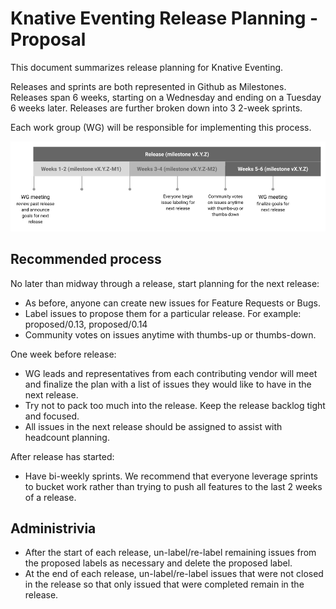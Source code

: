 # Knative Eventing Release Planning - Proposal

This document summarizes release planning for Knative Eventing.

Releases and sprints are both represented in Github as Milestones. Releases span 6 weeks, starting on a Wednesday and ending
on a Tuesday 6 weeks later. Releases are further broken down into 3 2-week sprints.

Each work group (WG) will be responsible for implementing this process.

![release planning overview](images/releaseplanning.png)

## Recommended process

No later than midway through a release, start planning for the next release:
- As before, anyone can create new issues for Feature Requests or Bugs.
- Label issues to propose them for a particular release. For example: proposed/0.13, proposed/0.14
- Community votes on issues anytime with thumbs-up or thumbs-down.

One week before release:
- WG leads and representatives from each contributing vendor will meet and finalize the plan with a list of issues they would
like to have in the next release.
- Try not to pack too much into the release. Keep the release backlog tight and focused.
- All issues in the next release should be assigned to assist with headcount planning.

After release has started:
- Have bi-weekly sprints. We recommend that everyone leverage sprints to bucket work rather than trying to push all features
to the last 2 weeks of a release.

## Administrivia

- After the start of each release, un-label/re-label remaining issues from the proposed labels as necessary and delete the
proposed label.
- At the end of each release, un-label/re-label issues that were not closed in the release so that only issued that were
completed remain in the release.
